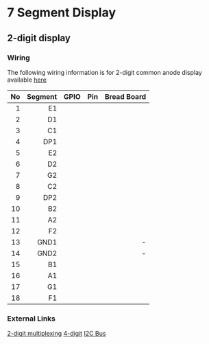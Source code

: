 # 7 Segment Display

## 2-digit display
### Wiring
The following wiring information is for 2-digit common anode display available [here](https://www.amazon.com/gp/product/B004TRQFCM/ref=oh_aui_detailpage_o04_s02?ie=UTF8&psc=1)

|No|Segment|GPIO|Pin|Bread Board|
|-:|------:|---:|--:|----------:|
| 1|     E1|    |   |           |
| 2|     D1|    |   |           |
| 3|     C1|    |   |           |
| 4|    DP1|    |   |           |
| 5|     E2|    |   |           |
| 6|     D2|    |   |           |
| 7|     G2|    |   |           |
| 8|     C2|    |   |           |
| 9|    DP2|    |   |           |
|10|     B2|    |   |           |
|11|     A2|    |   |           |
|12|     F2|    |   |           |
|13|   GND1|    |   |          -|
|14|   GND2|    |   |          -|
|15|     B1|    |   |           |
|16|     A1|    |   |           |
|17|     G1|    |   |           |
|18|     F1|    |   |           |

### External Links
[2-digit multiplexing](https://www.youtube.com/watch?v=RzdxfCg_jHo)
[4-digit](http://raspi.tv/2015/how-to-drive-a-7-segment-display-directly-on-raspberry-pi-in-python)
[I2C Bus](http://rpi.science.uoit.ca/lab/ssdisplay1/)
